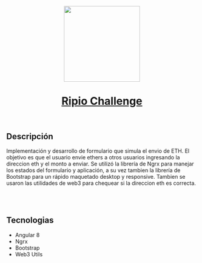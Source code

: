 <h1 align="center">
  <br>
  <img src="https://cryptologos.cc/logos/ripio-credit-network-rcn-logo.png" width="200">
  <br><br>
  <a href="https://martinbobbio.github.io/frontend-ethform">
    Ripio Challenge
  </a>
  <br><br>
</h1>


## Descripción

Implementación y desarrollo de formulario que simula el envio de ETH.
El objetivo es que el usuario envie ethers a otros usuarios ingresando la direccion eth y el monto a enviar.
Se utilizó la librería de Ngrx para manejar los estados del formulario y aplicación, a su vez tambien la librería de Bootstrap para un rápido maquetado desktop y responsive. Tambien se usaron las utilidades de web3 para chequear si la direccion eth es correcta.

<br><br>

## Tecnologias
<ul>
  <li>Angular 8</li>
  <li>Ngrx</li>
  <li>Bootstrap</li>
  <li>Web3 Utils</li>
</ul>
<br>

